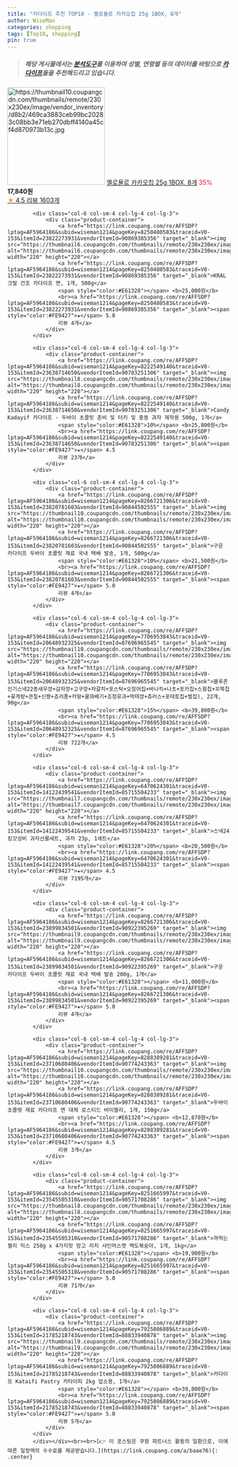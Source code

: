 ```yaml
---
title: "카다이프 추천 TOP10 - 옐로욜로 카카오칩 25g 1BOX, 8개"
author: WiseMan
categories: shopping
tags: [Top10, shopping]
pin: true
---
```


> ##### 해당 게시물에서는 [**분석도구**](https://itemscout.io/)를 이용하여 **성별**, **연령별** 등의 데이터를 바탕으로 [**카다이프**](https://link.coupang.com/a/baae76)들을 추천해드리고 있습니다.
<div class="container"><div class="row">
            <div class="col-6 col-sm-4 col-lg-4 col-lg-3">
                <div class="product-container">
                    <a href="https://link.coupang.com/re/AFFSDP?lptag=AF5964186&subid=wiseman1214&pageKey=1179923131&traceid=V0-153&itemId=10154645454&vendorItemId=82677824161" target="_blank"><img src="https://thumbnail10.coupangcdn.com/thumbnails/remote/230x230ex/image/vendor_inventory/d8b2/469ca3883ceb99bc20283c08bb3e71eb270dbff4140a45cf4d870973b13c.jpg" alt="https://thumbnail10.coupangcdn.com/thumbnails/remote/230x230ex/image/vendor_inventory/d8b2/469ca3883ceb99bc20283c08bb3e71eb270dbff4140a45cf4d870973b13c.jpg" width="220" height="220"></a>
                    <a href="https://link.coupang.com/re/AFFSDP?lptag=AF5964186&subid=wiseman1214&pageKey=1179923131&traceid=V0-153&itemId=10154645454&vendorItemId=82677824161" target="_blank">옐로욜로 카카오칩 25g 1BOX, 8개</a>
                    <span style="color:#E61328">35%</span> <b>17,840원</b>
                    <br><a href="https://link.coupang.com/re/AFFSDP?lptag=AF5964186&subid=wiseman1214&pageKey=1179923131&traceid=V0-153&itemId=10154645454&vendorItemId=82677824161" target="_blank"><span style="color:#FE9427">★</span> 4.5
                    리뷰 1603개</a>
                </div>
            </div>
            
            <div class="col-6 col-sm-4 col-lg-4 col-lg-3">
                <div class="product-container">
                    <a href="https://link.coupang.com/re/AFFSDP?lptag=AF5964186&subid=wiseman1214&pageKey=8250480583&traceid=V0-153&itemId=23822273931&vendorItemId=90869385356" target="_blank"><img src="https://thumbnail6.coupangcdn.com/thumbnails/remote/230x230ex/image/vendor_inventory/b478/903754135d252b72420507cda5755aeddb5734f9ab6ee109362694ce3274.jpg" alt="https://thumbnail6.coupangcdn.com/thumbnails/remote/230x230ex/image/vendor_inventory/b478/903754135d252b72420507cda5755aeddb5734f9ab6ee109362694ce3274.jpg" width="220" height="220"></a>
                    <a href="https://link.coupang.com/re/AFFSDP?lptag=AF5964186&subid=wiseman1214&pageKey=8250480583&traceid=V0-153&itemId=23822273931&vendorItemId=90869385356" target="_blank">KRAL 크랄 건조 카다이프 면, 1개, 500g</a>
                    <span style="color:#E61328"></span> <b>25,000원</b>
                    <br><a href="https://link.coupang.com/re/AFFSDP?lptag=AF5964186&subid=wiseman1214&pageKey=8250480583&traceid=V0-153&itemId=23822273931&vendorItemId=90869385356" target="_blank"><span style="color:#FE9427">★</span> 5.0
                    리뷰 4개</a>
                </div>
            </div>
            
            <div class="col-6 col-sm-4 col-lg-4 col-lg-3">
                <div class="product-container">
                    <a href="https://link.coupang.com/re/AFFSDP?lptag=AF5964186&subid=wiseman1214&pageKey=8222549140&traceid=V0-153&itemId=23638714650&vendorItemId=90783251306" target="_blank"><img src="https://thumbnail8.coupangcdn.com/thumbnails/remote/230x230ex/image/vendor_inventory/ccfe/762b2fe46f1f2135c02564f3d7f6c2ab1d56503f720a472ca64244ec393b.jpg" alt="https://thumbnail8.coupangcdn.com/thumbnails/remote/230x230ex/image/vendor_inventory/ccfe/762b2fe46f1f2135c02564f3d7f6c2ab1d56503f720a472ca64244ec393b.jpg" width="220" height="220"></a>
                    <a href="https://link.coupang.com/re/AFFSDP?lptag=AF5964186&subid=wiseman1214&pageKey=8222549140&traceid=V0-153&itemId=23638714650&vendorItemId=90783251306" target="_blank">Candy Kadayif 카다이프 - 두바이 초콜릿 준비 및 터키 및 중동 과자 제작용 500g, 1개</a>
                    <span style="color:#E61328">10%</span> <b>25,800원</b>
                    <br><a href="https://link.coupang.com/re/AFFSDP?lptag=AF5964186&subid=wiseman1214&pageKey=8222549140&traceid=V0-153&itemId=23638714650&vendorItemId=90783251306" target="_blank"><span style="color:#FE9427">★</span> 4.5
                    리뷰 23개</a>
                </div>
            </div>
            
            <div class="col-6 col-sm-4 col-lg-4 col-lg-3">
                <div class="product-container">
                    <a href="https://link.coupang.com/re/AFFSDP?lptag=AF5964186&subid=wiseman1214&pageKey=8266721306&traceid=V0-153&itemId=23820781603&vendorItemId=90844502555" target="_blank"><img src="https://thumbnail10.coupangcdn.com/thumbnails/remote/230x230ex/image/vendor_inventory/e6e7/bff2693951b6fd420d0ca4be65a43c7a0253c07821717a438d31e54fc487.jpg" alt="https://thumbnail10.coupangcdn.com/thumbnails/remote/230x230ex/image/vendor_inventory/e6e7/bff2693951b6fd420d0ca4be65a43c7a0253c07821717a438d31e54fc487.jpg" width="220" height="220"></a>
                    <a href="https://link.coupang.com/re/AFFSDP?lptag=AF5964186&subid=wiseman1214&pageKey=8266721306&traceid=V0-153&itemId=23820781603&vendorItemId=90844502555" target="_blank">구운 카다이프 두바이 초콜릿 재료 국내 택배 발송, 1개, 500g</a>
                    <span style="color:#E61328">10%</span> <b>21,500원</b>
                    <br><a href="https://link.coupang.com/re/AFFSDP?lptag=AF5964186&subid=wiseman1214&pageKey=8266721306&traceid=V0-153&itemId=23820781603&vendorItemId=90844502555" target="_blank"><span style="color:#FE9427">★</span> 5.0
                    리뷰 4개</a>
                </div>
            </div>
            
            <div class="col-6 col-sm-4 col-lg-4 col-lg-3">
                <div class="product-container">
                    <a href="https://link.coupang.com/re/AFFSDP?lptag=AF5964186&subid=wiseman1214&pageKey=7706953843&traceid=V0-153&itemId=20648932325&vendorItemId=87696965545" target="_blank"><img src="https://thumbnail10.coupangcdn.com/thumbnails/remote/230x230ex/image/vendor_inventory/708f/6b109c02dad825fe4b6dbf972cb003108aec2b441b7ee271eda55d87dd76.jpg" alt="https://thumbnail10.coupangcdn.com/thumbnails/remote/230x230ex/image/vendor_inventory/708f/6b109c02dad825fe4b6dbf972cb003108aec2b441b7ee271eda55d87dd76.jpg" width="220" height="220"></a>
                    <a href="https://link.coupang.com/re/AFFSDP?lptag=AF5964186&subid=wiseman1214&pageKey=7706953843&traceid=V0-153&itemId=20648932325&vendorItemId=87696965545" target="_blank">블루존인기스낵22종새우깡+감자깡+고구깡+자갈치+포스틱+오징어집+바나킥+나초+포카칩+스윙칩+꼬북칩+꽃게랑+콘칲+신짱+죠리퐁+카땅+꿀꽈배기+조청유과+먹태깡+츄러스+포테토칩+벌집), 22개, 90g</a>
                    <span style="color:#E61328">15%</span> <b>39,800원</b>
                    <br><a href="https://link.coupang.com/re/AFFSDP?lptag=AF5964186&subid=wiseman1214&pageKey=7706953843&traceid=V0-153&itemId=20648932325&vendorItemId=87696965545" target="_blank"><span style="color:#FE9427">★</span> 4.5
                    리뷰 722개</a>
                </div>
            </div>
            
            <div class="col-6 col-sm-4 col-lg-4 col-lg-3">
                <div class="product-container">
                    <a href="https://link.coupang.com/re/AFFSDP?lptag=AF5964186&subid=wiseman1214&pageKey=6470624301&traceid=V0-153&itemId=14122439541&vendorItemId=85715504233" target="_blank"><img src="https://thumbnail7.coupangcdn.com/thumbnails/remote/230x230ex/image/vendor_inventory/01e3/3e85c645171ed3eaa9c7db97b9d13ac799c0cff726ff0631057431a82640.png" alt="https://thumbnail7.coupangcdn.com/thumbnails/remote/230x230ex/image/vendor_inventory/01e3/3e85c645171ed3eaa9c7db97b9d13ac799c0cff726ff0631057431a82640.png" width="220" height="220"></a>
                    <a href="https://link.coupang.com/re/AFFSDP?lptag=AF5964186&subid=wiseman1214&pageKey=6470624301&traceid=V0-153&itemId=14122439541&vendorItemId=85715504233" target="_blank">스낵24 킹갓성비 과자선물세트, 과자 23p, 1세트</a>
                    <span style="color:#E61328">20%</span> <b>20,500원</b>
                    <br><a href="https://link.coupang.com/re/AFFSDP?lptag=AF5964186&subid=wiseman1214&pageKey=6470624301&traceid=V0-153&itemId=14122439541&vendorItemId=85715504233" target="_blank"><span style="color:#FE9427">★</span> 4.5
                    리뷰 7195개</a>
                </div>
            </div>
            
            <div class="col-6 col-sm-4 col-lg-4 col-lg-3">
                <div class="product-container">
                    <a href="https://link.coupang.com/re/AFFSDP?lptag=AF5964186&subid=wiseman1214&pageKey=8266721306&traceid=V0-153&itemId=23899834501&vendorItemId=90922395269" target="_blank"><img src="https://thumbnail9.coupangcdn.com/thumbnails/remote/230x230ex/image/vendor_inventory/a71f/a1d9349b00c0fddd48c327e851385f4bc47b7b732c485e347813b3947e94.jpg" alt="https://thumbnail9.coupangcdn.com/thumbnails/remote/230x230ex/image/vendor_inventory/a71f/a1d9349b00c0fddd48c327e851385f4bc47b7b732c485e347813b3947e94.jpg" width="220" height="220"></a>
                    <a href="https://link.coupang.com/re/AFFSDP?lptag=AF5964186&subid=wiseman1214&pageKey=8266721306&traceid=V0-153&itemId=23899834501&vendorItemId=90922395269" target="_blank">구운 카다이프 두바이 초콜릿 재료 국내 택배 발송 200g, 1개</a>
                    <span style="color:#E61328"></span> <b>11,000원</b>
                    <br><a href="https://link.coupang.com/re/AFFSDP?lptag=AF5964186&subid=wiseman1214&pageKey=8266721306&traceid=V0-153&itemId=23899834501&vendorItemId=90922395269" target="_blank"><span style="color:#FE9427">★</span> 5.0
                    리뷰 4개</a>
                </div>
            </div>
            
            <div class="col-6 col-sm-4 col-lg-4 col-lg-3">
                <div class="product-container">
                    <a href="https://link.coupang.com/re/AFFSDP?lptag=AF5964186&subid=wiseman1214&pageKey=8288389281&traceid=V0-153&itemId=23710680406&vendorItemId=90774243363" target="_blank"><img src="https://thumbnail10.coupangcdn.com/thumbnails/remote/230x230ex/image/vendor_inventory/080f/66df8475c5ec5a2c462a25dc607ae6d7557384872796bde82233e38f50e2.png" alt="https://thumbnail10.coupangcdn.com/thumbnails/remote/230x230ex/image/vendor_inventory/080f/66df8475c5ec5a2c462a25dc607ae6d7557384872796bde82233e38f50e2.png" width="220" height="220"></a>
                    <a href="https://link.coupang.com/re/AFFSDP?lptag=AF5964186&subid=wiseman1214&pageKey=8288389281&traceid=V0-153&itemId=23710680406&vendorItemId=90774243363" target="_blank">두바이 초콜렛 재료 카다이프 면 대체 로스티드 버미첼리, 1개, 150g</a>
                    <span style="color:#E61328"></span> <b>12,870원</b>
                    <br><a href="https://link.coupang.com/re/AFFSDP?lptag=AF5964186&subid=wiseman1214&pageKey=8288389281&traceid=V0-153&itemId=23710680406&vendorItemId=90774243363" target="_blank"><span style="color:#FE9427">★</span> 4.5
                    리뷰 3개</a>
                </div>
            </div>
            
            <div class="col-6 col-sm-4 col-lg-4 col-lg-3">
                <div class="product-container">
                    <a href="https://link.coupang.com/re/AFFSDP?lptag=AF5964186&subid=wiseman1214&pageKey=8251665997&traceid=V0-153&itemId=23545505310&vendorItemId=90571708286" target="_blank"><img src="https://thumbnail8.coupangcdn.com/thumbnails/remote/230x230ex/image/vendor_inventory/fab0/2df1fae4beda4cb3bf52b1258d37dd40a7b8b32709b582186f0640b4b25d.jpg" alt="https://thumbnail8.coupangcdn.com/thumbnails/remote/230x230ex/image/vendor_inventory/fab0/2df1fae4beda4cb3bf52b1258d37dd40a7b8b32709b582186f0640b4b25d.jpg" width="220" height="220"></a>
                    <a href="https://link.coupang.com/re/AFFSDP?lptag=AF5964186&subid=wiseman1214&pageKey=8251665997&traceid=V0-153&itemId=23545505310&vendorItemId=90571708286" target="_blank">까먹는 젤리 믹스 250g x 4가지맛 망고 리치 샤인머스켓 백도복숭아, 1개, 1kg</a>
                    <span style="color:#E61328"></span> <b>19,900원</b>
                    <br><a href="https://link.coupang.com/re/AFFSDP?lptag=AF5964186&subid=wiseman1214&pageKey=8251665997&traceid=V0-153&itemId=23545505310&vendorItemId=90571708286" target="_blank"><span style="color:#FE9427">★</span> 5.0
                    리뷰 71개</a>
                </div>
            </div>
            
            <div class="col-6 col-sm-4 col-lg-4 col-lg-3">
                <div class="product-container">
                    <a href="https://link.coupang.com/re/AFFSDP?lptag=AF5964186&subid=wiseman1214&pageKey=7925086889&traceid=V0-153&itemId=21785218743&vendorItemId=88833940878" target="_blank"><img src="https://thumbnail9.coupangcdn.com/thumbnails/remote/230x230ex/image/vendor_inventory/316c/b5939fec6aa344eaf1398b39668f560023d64a91db36be631fdba311b6c2.jpg" alt="https://thumbnail9.coupangcdn.com/thumbnails/remote/230x230ex/image/vendor_inventory/316c/b5939fec6aa344eaf1398b39668f560023d64a91db36be631fdba311b6c2.jpg" width="220" height="220"></a>
                    <a href="https://link.coupang.com/re/AFFSDP?lptag=AF5964186&subid=wiseman1214&pageKey=7925086889&traceid=V0-153&itemId=21785218743&vendorItemId=88833940878" target="_blank">카다이프 Kataifi Pastry 카타이피 2kg 업소용, 1개</a>
                    <span style="color:#E61328"></span> <b>39,800원</b>
                    <br><a href="https://link.coupang.com/re/AFFSDP?lptag=AF5964186&subid=wiseman1214&pageKey=7925086889&traceid=V0-153&itemId=21785218743&vendorItemId=88833940878" target="_blank"><span style="color:#FE9427">★</span> 5.0
                    리뷰 5개</a>
                </div>
            </div>
            </div></div><br><br>[👉 이 포스팅은 쿠팡 파트너스 활동의 일환으로, 이에 따른 일정액의 수수료를 제공받습니다.](https://link.coupang.com/a/baae76){: .center}